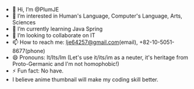 - 👋 Hi, I’m @PlumJE
- 👀 I’m interested in Human's Language, Computer's Language, Arts, Sciences
- 🌱 I’m currently learning Java Spring
- 💞️ I’m looking to collaborate on IT 
- 📫 How to reach me: lje64257@gmail.com(email), +82-10-5051-8677(phone)
- 😄 Pronouns: It/Its/Im (Let's use it/its/im as a neuter, it's heritage from Proto-Germanic and I'm not homophobic!)
- ⚡ Fun fact: No have.
- I believe anime thumbnail will make my coding skill better.

<!---
PlumJE/PlumJE is a ✨ special ✨ repository because its `README.md` (this file) appears on your GitHub profile.
You can click the Preview link to take a look at your changes.
--->

